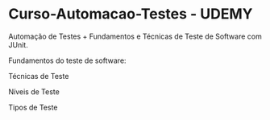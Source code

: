 # Curso-Automacao-Testes - UDEMY
Automação de Testes + Fundamentos e Técnicas de Teste de Software com JUnit.

Fundamentos do teste de software:

Técnicas de Teste

Níveis de Teste

Tipos de Teste
